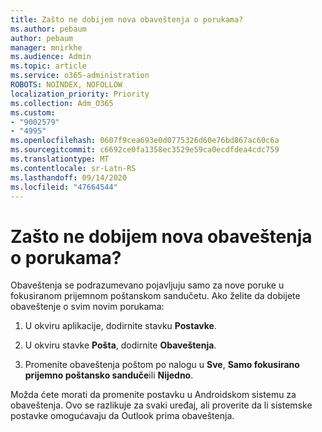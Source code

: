 ```yaml
---
title: Zašto ne dobijem nova obaveštenja o porukama?
ms.author: pebaum
author: pebaum
manager: mnirkhe
ms.audience: Admin
ms.topic: article
ms.service: o365-administration
ROBOTS: NOINDEX, NOFOLLOW
localization_priority: Priority
ms.collection: Adm_O365
ms.custom:
- "9002579"
- "4995"
ms.openlocfilehash: 0607f9cea693e0d0775326d60e76bd867ac60c6a
ms.sourcegitcommit: c6692ce0fa1358ec3529e59ca0ecdfdea4cdc759
ms.translationtype: MT
ms.contentlocale: sr-Latn-RS
ms.lasthandoff: 09/14/2020
ms.locfileid: "47664544"
---
```

# <a name="why-dont-i-get-new-message-notifications"></a>Zašto ne dobijem nova obaveštenja o porukama?

Obaveštenja se podrazumevano pojavljuju samo za nove poruke u fokusiranom prijemnom poštanskom sandučetu. Ako želite da dobijete obaveštenje o svim novim porukama:

1. U okviru aplikacije, dodirnite stavku **Postavke**.

2. U okviru stavke **Pošta**, dodirnite **Obaveštenja**.

3. Promenite obaveštenja poštom po nalogu u **Sve**, **Samo fokusirano prijemno poštansko sanduče**ili **Nijedno**.

Možda ćete morati da promenite postavku u Androidskom sistemu za obaveštenja. Ovo se razlikuje za svaki uređaj, ali proverite da li sistemske postavke omogućavaju da Outlook prima obaveštenja.
